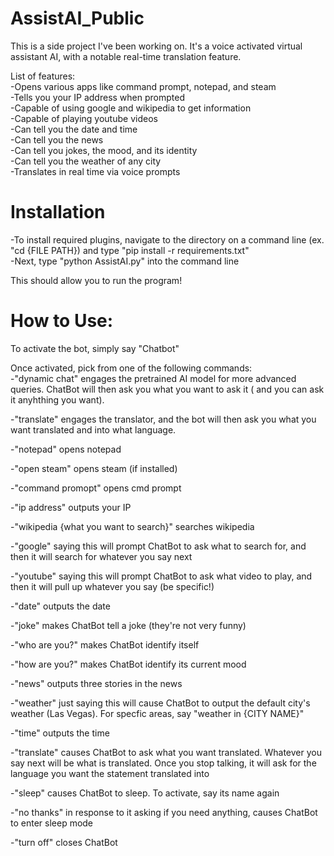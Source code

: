 # AssistAI_Public
This is a side project I've been working on. It's a voice activated virtual assistant AI, with a notable real-time translation feature.

List of features:  
-Opens various apps like command prompt, notepad, and steam  
-Tells you your IP address when prompted  
-Capable of using google and wikipedia to get information  
-Capable of playing youtube videos  
-Can tell you the date and time  
-Can tell you the news  
-Can tell you jokes, the mood, and its identity  
-Can tell you the weather of any city  
-Translates in real time via voice prompts      

# Installation  
-To install required plugins, navigate to the directory on a command line (ex. "cd {FILE PATH}) and type "pip install -r requirements.txt"    
-Next, type "python AssistAI.py" into the command line  

This should allow you to run the program!  

# How to Use:  
To activate the bot, simply say "Chatbot"  

Once activated, pick from one of the following commands:  
-"dynamic chat" engages the pretrained AI model for more advanced queries. ChatBot will then ask you what you want to ask it ( and you can ask it anyhthing you want).  

-"translate" engages the translator, and the bot will then ask you what you want translated and into what language.  

-"notepad" opens notepad  

-"open steam" opens steam (if installed)  

-"command promopt" opens cmd prompt  

-"ip address" outputs your IP  

-"wikipedia {what you want to search}" searches wikipedia  

-"google" saying this will prompt ChatBot to ask what to search for, and then it will search for whatever you say next 

-"youtube" saying this will prompt ChatBot to ask what video to play, and then it will pull up whatever you say (be specific!)  

-"date" outputs the date  

-"joke" makes ChatBot tell a joke (they're not very funny)  

-"who are you?" makes ChatBot identify itself

-"how are you?" makes ChatBot identify its current mood

-"news" outputs three stories in the news  

-"weather" just saying this will cause ChatBot to output the default city's weather (Las Vegas). For specfic areas, say "weather in {CITY NAME}" 

-"time" outputs the time  

-"translate" causes ChatBot to ask what you want translated. Whatever you say next will be what is translated. Once you stop talking, it will ask for the language you want the statement translated into  

-"sleep" causes ChatBot to sleep. To activate, say its name again

-"no thanks" in response to it asking if you need anything, causes ChatBot to enter sleep mode

-"turn off" closes ChatBot
